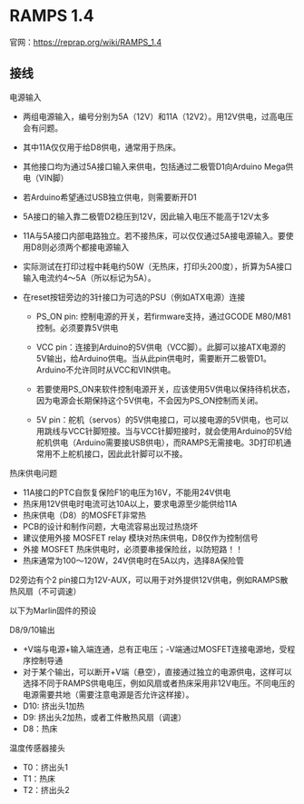 # RAMPS 1.4

官网：https://reprap.org/wiki/RAMPS_1.4

## 接线

电源输入
- 两组电源输入，编号分别为5A（12V）和11A（12V2）。用12V供电，过高电压会有问题。
- 其中11A仅仅用于给D8供电，通常用于热床。
- 其他接口均为通过5A接口输入来供电，包括通过二极管D1向Arduino Mega供电（VIN脚）
- 若Arduino希望通过USB独立供电，则需要断开D1
- 5A接口的输入靠二极管D2稳压到12V，因此输入电压不能高于12V太多
- 11A与5A接口内部电路独立。若不接热床，可以仅仅通过5A接电源输入。要使用D8则必须两个都接电源输入
- 实际测试在打印过程中耗电约50W（无热床，打印头200度），折算为5A接口输入电流约4～5A（所以标记为5A）。
- 在reset按钮旁边的3针接口为可选的PSU（例如ATX电源）连接
  
  - PS_ON pin: 控制电源的开关，若firmware支持，通过GCODE M80/M81控制。必须要靠5V供电
  
  - VCC pin：连接到Arduino的5V供电（VCC脚）。此脚可以接ATX电源的5V输出，给Arduino供电。当从此pin供电时，需要断开二极管D1。Arduino不允许同时从VCC和VIN供电。
  
  - 若要使用PS_ON来软件控制电源开关，应该使用5V供电以保持待机状态，因为电源会长期保持这个5V供电，不会因为PS_ON控制而关闭。
  
  - 5V pin：舵机（servos）的5V供电接口，可以接电源的5V供电，也可以用跳线与VCC针脚短接。当与VCC针脚短接时，就会使用Arduino的5V给舵机供电（Arduino需要接USB供电），而RAMPS无需接电。3D打印机通常用不上舵机接口，因此此针脚可以不接。
  
    

热床供电问题
- 11A接口的PTC自恢复保险F1的电压为16V，不能用24V供电
- 热床用12V供电时电流可达10A以上，要求电源至少能供给11A
- 热床供电（D8）的MOSFET非常热
- PCB的设计和制作问题，大电流容易出现过热烧坏
- 建议使用外接 MOSFET relay 模块对热床供电，D8仅作为控制信号
- 外接 MOSFET 热床供电时，必须要串接保险丝，以防短路！！
- 热床通常为100～120W，24V供电时在5A以内，选择8A保险管



D2旁边有个2 pin接口为12V-AUX，可以用于对外提供12V供电，例如RAMPS散热风扇（不可调速）



以下为Marlin固件的预设



D8/9/10输出
- +V端与电源+输入端连通，总有正电压；-V端通过MOSFET连接电源地，受程序控制导通
- 对于某个输出，可以断开+V端（悬空），直接通过独立的电源供电，这样可以选择不同于RAMPS供电电压，例如风扇或者热床采用非12V电压。不同电压的电源需要共地（需要注意电源是否允许这样接）。
- D10: 挤出头1加热
- D9: 挤出头2加热，或者工件散热风扇（调速）
- D8：热床



温度传感器接头

- T0：挤出头1
- T1：热床
- T2：挤出头2

